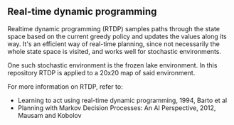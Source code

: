 ## Real-time dynamic programming

Realtime dynamic programming (RTDP) samples paths through the state space based on the current greedy policy and updates the values along its way.
It's an efficient way of real-time planning, since not necessarily the whole state space is visited, and works well for stochastic environments.

One such stochastic environment is the frozen lake environment.
In this repository RTDP is applied to a 20x20 map of said environment.

For more information on RTDP, refer to:
* Learning to act using real-time dynamic programming, 1994, Barto et al
* Planning with Markov Decision Processes: An AI Perspective, 2012, Mausam and Kobolov
